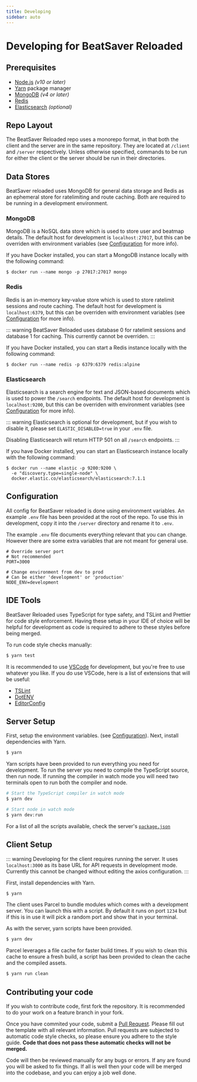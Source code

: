 ```yaml
---
title: Developing
sidebar: auto
---
```


# Developing for BeatSaver Reloaded

## Prerequisites
* [Node.js](https://nodejs.org/) *(v10 or later)*
* [Yarn](https://yarnpkg.com/) package manager
* [MongoDB](https://www.mongodb.com/) *(v4 or later)*
* [Redis](https://redis.io/)
* [Elasticsearch](https://www.elastic.co/) *(optional)*

## Repo Layout
The BeatSaver Reloaded repo uses a monorepo format, in that both the client and the server are in the same repository. They are located at `/client` and `/server` respectively. Unless otherwise specified, commands to be run for either the client or the server should be run in their directories.

## Data Stores
BeatSaver reloaded uses MongoDB for general data storage and Redis as an ephemeral store for ratelimiting and route caching. Both are required to be running in a development environment.

### MongoDB
MongoDB is a NoSQL data store which is used to store user and beatmap details. The default host for development is `localhost:27017`, but this can be overriden with environment variables (see [Configuration](#configuration) for more info).

If you have Docker installed, you can start a MongoDB instance locally with the following command:
```
$ docker run --name mongo -p 27017:27017 mongo
```

### Redis
Redis is an in-memory key-value store which is used to store ratelimit sessions and route caching. The default host for development is `localhost:6379`, but this can be overriden with environment variables (see [Configuration](#configuration) for more info).

::: warning
BeatSaver Reloaded uses database 0 for ratelimit sessions and database 1 for caching. This currently cannot be overriden.
:::

If you have Docker installed, you can start a Redis instance locally with the following command:
```
$ docker run --name redis -p 6379:6379 redis:alpine
```

### Elasticsearch
Elasticsearch is a search engine for text and JSON-based documents which is used to power the `/search` endpoints. The default host for development is `localhost:9200`, but this can be overriden with environment variables (see [Configuration](#configuration) for more info).

::: warning
Elasticsearch is optional for development, but if you wish to disable it, please set `ELASTIC_DISABLED=true` in your `.env` file.

Disabling Elasticsearch will return HTTP 501 on all `/search` endpoints.
:::

If you have Docker installed, you can start an Elasticsearch instance locally with the following command:
```
$ docker run --name elastic -p 9200:9200 \
  -e "discovery.type=single-node" \
  docker.elastic.co/elasticsearch/elasticsearch:7.1.1
```

## Configuration
All config for BeatSaver reloaded is done using environment variables. An example `.env` file has been provided at the root of the repo. To use this in development, copy it into the `/server` directory and rename it to `.env`.

The example `.env` file documents everything relevant that you can change. However there are some extra variables that are not meant for general use.

```env
# Override server port
# Not recommended
PORT=3000

# Change environment from dev to prod
# Can be either 'development' or 'production'
NODE_ENV=development
```

## IDE Tools
BeatSaver Reloaded uses TypeScript for type safety, and TSLint and Prettier for code style enforcement. Having these setup in your IDE of choice will be helpful for development as code is required to adhere to these styles before being merged.

To run code style checks manually:
```sh
$ yarn test
```

It is recommended to use [VSCode](https://code.visualstudio.com/) for development, but you're free to use whatever you like. If you do use VSCode, here is a list of extensions that will be useful:
* [TSLint](https://marketplace.visualstudio.com/items?itemName=ms-vscode.vscode-typescript-tslint-plugin)
* [DotENV](https://marketplace.visualstudio.com/items?itemName=mikestead.dotenv)
* [EditorConfig](https://marketplace.visualstudio.com/items?itemName=EditorConfig.EditorConfig)

## Server Setup
First, setup the environment variables. (see [Configuration](#configuration)). Next, install dependencies with Yarn.
```sh
$ yarn
```

Yarn scripts have been provided to run everything you need for development. To run the server you need to compile the TypeScript source, then run node. If running the compiler in watch mode you will need two terminals open to run both the compiler and node.

```sh
# Start the TypeScript compiler in watch mode
$ yarn dev

# Start node in watch mode
$ yarn dev:run
```

For a list of all the scripts available, check the server's [`package.json`](https://github.com/lolPants/beatsaver-reloaded/blob/master/server/package.json)

## Client Setup
::: warning
Developing for the client requires running the server. It uses `localhost:3000` as its base URL for API requests in development mode. Currently this cannot be changed without editing the axios configuration.
:::

First, install dependencies with Yarn.
```sh
$ yarn
```

The client uses Parcel to bundle modules which comes with a development server. You can launch this with a script. By default it runs on port `1234` but if this is in use it will pick a random port and show that in your terminal.

As with the server, yarn scripts have been provided.
```sh
$ yarn dev
```

Parcel leverages a file cache for faster build times. If you wish to clean this cache to ensure a fresh build, a script has been provided to clean the cache and the compiled assets.
```sh
$ yarn run clean
```

## Contributing your code
If you wish to contribute code, first fork the repository. It is recommended to do your work on a feature branch in your fork.

Once you have commited your code, submit a [Pull Request](https://github.com/lolPants/beatsaver-reloaded/pulls). Please fill out the template with all relevant information. Pull requests are subjected to automatic code style checks, so please ensure you adhere to the style guide. **Code that does not pass these automatic checks will not be merged.**

Code will then be reviewed manually for any bugs or errors. If any are found you will be asked to fix things. If all is well then your code will be merged into the codebase, and you can enjoy a job well done.
